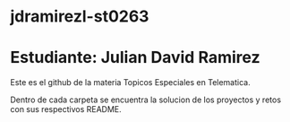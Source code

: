 # jdramirezl-st0263
# Estudiante: Julian David Ramirez

Este es el github de la materia Topicos Especiales en Telematica.

Dentro de cada carpeta se encuentra la solucion de los proyectos y retos con sus respectivos README.
